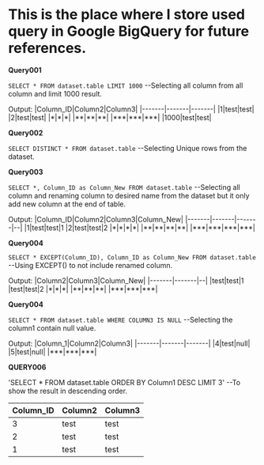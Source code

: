 # This is the place where I store used query in Google BigQuery for future references.

**Query001**

`SELECT * FROM dataset.table LIMIT 1000` --Selecting all column from all column and limit 1000 result.

Output:
|Column_ID|Column2|Column3|
|-------|-------|-------|
|1|test|test|
|2|test|test|
|\*|\*|\*|
|\*\*|\*\*|\*\*|
|\*\*\*|\*\*\*|\*\*\*|
|1000|test|test|

**Query002**

`SELECT DISTINCT * FROM dataset.table` --Selecting Unique rows from the dataset.

**Query003**

`SELECT *, Column_ID as Column_New FROM dataset.table` --Selecting all column and renaming column to desired name from the dataset but it only add new column at the end of table.

Output:
|Column_ID|Column2|Column3|Column_New|
|-------|-------|-------|--|
|1|test|test|1
|2|test|test|2
|\*|\*|\*|\*|
|\*\*|\*\*|\*\*|\*\*|
|\*\*\*|\*\*\*|\*\*\*|\*\*\*|

**Query004**

`SELECT * EXCEPT(Column_ID), Column_ID as Column_New FROM dataset.table` --Using EXCEPT() to not include renamed column.

Output:
|Column2|Column3|Column_New|
|-------|-------|--|
|test|test|1
|test|test|2
|\*|\*|\*|
|\*\*|\*\*|\*\*|
|\*\*\*|\*\*\*|\*\*\*|


**Query004**

`SELECT * FROM dataset.table WHERE COLUMN3 IS NULL` --Selecting the column1 contain null value.

Output:
|Column_1|Column2|Column3|
|-------|-------|-------|
|4|test|null|
|5|test|null|
|\*\*\*|\*\*\*|\*\*\*|


**QUERY006**

'SELECT * FROM dataset.table ORDER BY Column1 DESC LIMIT 3' --To show the result in descending order.

|Column_ID|Column2|Column3|
|-------|-------|-------|
|3|test|test|
|2|test|test|
|1|test|test|
